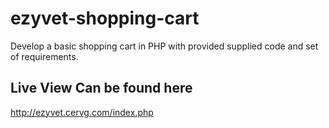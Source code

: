 # ezyvet-shopping-cart

Develop a basic shopping cart in PHP with provided supplied code and set of requirements.

## Live View Can be found here ##
http://ezyvet.cervg.com/index.php
